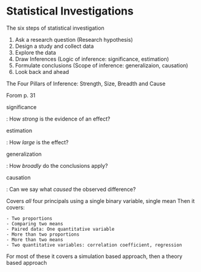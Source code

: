 # Statistical Investigations


The six steps of statistical investigation

1. Ask a research question (Research hypothesis)
2. Design a study and collect data
3. Explore the data
4. Draw Inferences (Logic of inference: significance, estimation)
5. Formulate conclusions (Scope of inference: generalizaion, causation)
6. Look back and ahead

The Four Pillars of Inference: Strength, Size, Breadth and Cause

Forom p. 31

significance

: How *strong* is the evidence of an effect?

estimation

: How *large* is the effect?

generalization

: How *broadly* do the conclusions apply?

causation

: Can we say what *caused* the observed difference?



Covers *all* four principals using a single binary variable, single mean
Then it covers:

    - Two proportions
    - Comparing two means
    - Paired data: One quantitative variable
    - More than two proportions
    - More than two means
    - Two quantitative variables: correlation coefficient, regression

For most of these it covers a simulation based approach, then a theory based approach

